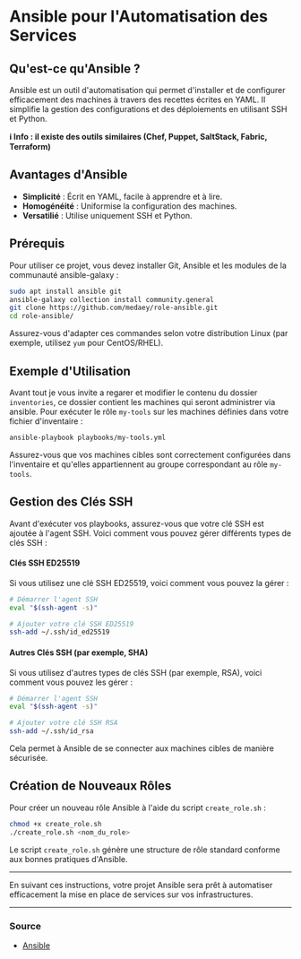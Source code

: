 # Ansible pour l'Automatisation des Services

## Qu'est-ce qu'Ansible ?

Ansible est un outil d'automatisation qui permet d'installer et de configurer efficacement des machines à travers des recettes écrites en YAML. Il simplifie la gestion des configurations et des déploiements en utilisant SSH et Python.

__ℹ Info : il existe des outils similaires (Chef, Puppet, SaltStack, Fabric, Terraform)__
## Avantages d'Ansible

- **Simplicité** : Écrit en YAML, facile à apprendre et à lire.
- **Homogénéité** : Uniformise la configuration des machines.
- **Versatilié** : Utilise uniquement SSH et Python.

## Prérequis

Pour utiliser ce projet, vous devez installer  Git, Ansible et les modules de la communauté ansible-galaxy :

```bash
sudo apt install ansible git
ansible-galaxy collection install community.general
git clone https://github.com/medaey/role-ansible.git
cd role-ansible/
```

Assurez-vous d'adapter ces commandes selon votre distribution Linux (par exemple, utilisez `yum` pour CentOS/RHEL).

## Exemple d'Utilisation

Avant tout je vous invite a regarer et modifier le contenu du dossier `inventories`, ce dossier contient les machines qui seront administrer via ansible.
Pour exécuter le rôle `my-tools` sur les machines définies dans votre fichier d'inventaire :

```bash
ansible-playbook playbooks/my-tools.yml
```

Assurez-vous que vos machines cibles sont correctement configurées dans l'inventaire et qu'elles appartiennent au groupe correspondant au rôle `my-tools`.

## Gestion des Clés SSH

Avant d'exécuter vos playbooks, assurez-vous que votre clé SSH est ajoutée à l'agent SSH. Voici comment vous pouvez gérer différents types de clés SSH :

#### Clés SSH ED25519

Si vous utilisez une clé SSH ED25519, voici comment vous pouvez la gérer :

```bash
# Démarrer l'agent SSH
eval "$(ssh-agent -s)"

# Ajouter votre clé SSH ED25519
ssh-add ~/.ssh/id_ed25519
```

#### Autres Clés SSH (par exemple, SHA)
Si vous utilisez d'autres types de clés SSH (par exemple, RSA), voici comment vous pouvez les gérer :

```bash
# Démarrer l'agent SSH
eval "$(ssh-agent -s)"

# Ajouter votre clé SSH RSA
ssh-add ~/.ssh/id_rsa
```


Cela permet à Ansible de se connecter aux machines cibles de manière sécurisée.

## Création de Nouveaux Rôles

Pour créer un nouveau rôle Ansible à l'aide du script `create_role.sh` :

```bash
chmod +x create_role.sh
./create_role.sh <nom_du_role>
```

Le script `create_role.sh` génère une structure de rôle standard conforme aux bonnes pratiques d'Ansible.

---

En suivant ces instructions, votre projet Ansible sera prêt à automatiser efficacement la mise en place de services sur vos infrastructures.

---

### Source
- [Ansible](https://www.ansible.com/)